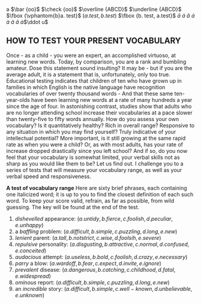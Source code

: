 ə
$\bar {oo}$
$\check {oo}$
$\overline {ABCD}$
$\underline {ABCD}$
$\fbox {\vphantom{b}a. test}$
$\left(a. test, b. test\right)$
$\fbox {b. test, a.test}$
$\bar a$
$\acute a$
$\check a$
$\acute a$
$\grave a$
$\hat a$
$\tilde a$
$\dot a$$\ddot u$

[//]: # "p 11"

## HOW TO TEST YOUR PRESENT VOCABULARY
Once - as a child - you were an expert, an accomplished  virtuoso, at learning new words.
    Today, by comparison, you are a rank and bumbling amateur.
    Dose this statement sound insulting?
    It may be - but if you are the average adult, it is a statement that is, unfortunately, only too true.
    Educational testing indicates that children of ten who have grown up in families in which English is the native language have recognition vocabularies of over twenty thousand words -
    And that these same ten-year-olds have been learning new words at a rate of many hundreds a year since the age of four.
    In astonishing contrast, studies show that adults who are no longer attending school increase their vocabularies at a pace slower than twenty-five to fifty words annually.
    How do you assess your own vocabulary?
    Is it quantitatively healthy?
    Rich in overall range?
    Responsive to any situation in which you may find yourself?
    Truly indicative of your intellectual potential?
    More important, is it still growing at the same rapid rate as when you were a child?
    Or, as with most adults, has your rate of increase dropped drastically since you left school? And if so, do you now feel that your vocabulary is somewhat limited, your verbal skills not as sharp as you would like them to be?
    Let us find out.
    I challenge you to a series of tests that will measure your vocabulary range, as well as your verbal speed and responsiveness.

[//]: # "p 12"

**A test of vocabulary range**
Here are sixty brief phrases, each containing one italicized word; it is up to you to find the closest definition of each such word. To keep your score valid, refrain, as far as possible, from wild guessing. The key will be found at the end of the test.

[//]:# "multiple choice 1@p12"

1. *dishevelled* appearance: $\left( a. untidy, b. fierce, c. foolish, d. peculiar, e. unhappy \right)$
2. a *baffling* problem: $\left( a. difficult, b. simple, c. puzzling, d. long, e. new \right)$
3. *lenient* parent: $\left( a. tall, b. not strict, c. wise, d. foolsih, e. severe \right)$
4. *repulsive* personality: $\left( a. disgusting, b. attractive, c. normal, d. confused, e. conceited \right)$
5. *audacious* attempt: $\left( a. useless, b. bold, c. foolish, d. crazy, e. necessary \right)$
6. *parry* a blow: $\left( a. ward off, b. fear, c. expect, d. invite, e. ignore \right)$
7. *prevalent* disease: $\left( a. dangerous, b. catching, c. childhood, d. fatal, e. widespread \right)$
8. *ominous* report: $\left( a. difficult, b. simple, c. puzzling, d. long, e. new \right)$
9. an *incredible* story: $\left( a. difficult, b. simple, c. well-known, d. unbelievable, e. unknown \right)$


<!--stackedit_data:
eyJoaXN0b3J5IjpbLTEyNTUxNTMyOTMsLTIwNjQ1OTUwOTYsLT
E3OTgzOTMzMjgsLTc2MDE3NzkxLC0xNjEwNzkyNTI5LC0xNTY5
NTIzMjQwLDQ4MTQ5MTc2MSwtMjI2ODY1MjQsLTEwMDk2NDQzNj
ksLTI2MjA2MDY4MCwtMTg0MTUwODIxXX0=
-->
